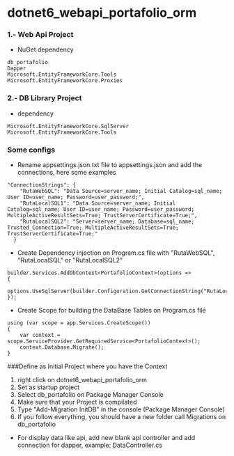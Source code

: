 # dotnet6_webapi_portafolio_orm

### 1.- Web Api Project
* NuGet dependency 
```
db_portafolio
Dapper
Microsoft.EntityFrameworkCore.Tools
Microsoft.EntityFrameworkCore.Proxies
```

### 2.- DB Library Project
* dependency 
```
Microsoft.EntityFrameworkCore.SqlServer
Microsoft.EntityFrameworkCore.Tools
```

### Some configs

* Rename appsettings.json.txt file to appsettings.json and add the connections, here some examples
```
"ConnectionStrings": {
    "RutaWebSQL": "Data Source=server_name; Initial Catalog=sql_name; User ID=user_name; Password=user_password;",
    "RutaLocalSQL1": "Data Source=server_name; Initial Catalog=sql_name; User ID=user_name; Password=user_password; MultipleActiveResultSets=True; TrustServerCertificate=True;",
    "RutaLocalSQL2": "Server=server_name; Database=sql_name; Trusted_Connection=True; MultipleActiveResultSets=True; TrustServerCertificate=True;"
  }
```

* Create Dependency injection on Program.cs file with "RutaWebSQL", "RutaLocalSQL" or "RutaLocalSQL2"
```
builder.Services.AddDbContext<PortafolioContext>(options =>
{
    options.UseSqlServer(builder.Configuration.GetConnectionString("RutaLocalSQL"));
});
```

* Create Scope for building the DataBase Tables on Program.cs file
```
using (var scope = app.Services.CreateScope())
{
    var context = scope.ServiceProvider.GetRequiredService<PortafolioContext>();
    context.Database.Migrate();
}
```

###Define as Initial Project where you have the Context

1. right click on dotnet6_webapi_portafolio_orm
2. Set as startup project
3. Select db_portafolio on Package Manager Console
4. Make sure that your Project is compilated
5. Type "Add-Migration InitDB" in the console (Package Manager Console)
6. If you follow everything, you should have a new folder call Migrations on db_portafolio

* For display data like api, add new blank api controller and add connection for dapper, example: DataController.cs
